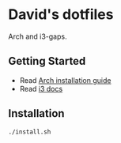 # David's dotfiles

Arch and i3-gaps.

## Getting Started
* Read [Arch installation guide](https://wiki.archlinux.org/index.php/installation_guide)
* Read [i3 docs](https://wiki.archlinux.org/index.php/i3)

## Installation
```bash
./install.sh
```

